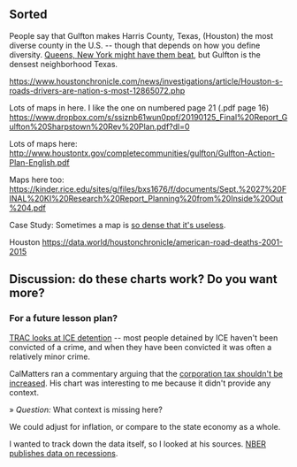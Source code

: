 
## Sorted


People say that Gulfton makes Harris County, Texas, (Houston) the most diverse
county in the U.S. -- though that depends on how you define diversity. [Queens, New York might have them beat](https://censusreporter.org/data/table/?table=B02001&geo_ids=05000US36081,05000US48201), but Gulfton is the densest neighborhood Texas.

https://www.houstonchronicle.com/news/investigations/article/Houston-s-roads-drivers-are-nation-s-most-12865072.php

Lots of maps in here. I like the one on numbered page 21 (.pdf page 16)
https://www.dropbox.com/s/ssiznb61wun0ppf/20190125_Final%20Report_Gulfton%20Sharpstown%20Rev%20Plan.pdf?dl=0

Lots of maps here:
http://www.houstontx.gov/completecommunities/gulfton/Gulfton-Action-Plan-English.pdf

Maps here too:
https://kinder.rice.edu/sites/g/files/bxs1676/f/documents/Sept.%2027%20FINAL%20KI%20Research%20Report_Planning%20from%20Inside%20Out%204.pdf


Case Study:
Sometimes a map is [so dense that it's useless](https://cdan.nhtsa.gov/GISMaps/STSI_MAP_Mobile.htm?1&USA&VAR1=1&41&-99&34,247&34,748&32,538&5).

Houston https://data.world/houstonchronicle/american-road-deaths-2001-2015




## Discussion: do these charts work? Do you want more?

### For a future lesson plan?

[TRAC looks at ICE detention](https://trac.syr.edu/immigration/reports/530/) -- most people detained by ICE haven't been convicted of a crime, and when they have been convicted it was often a relatively minor crime.

CalMatters ran a commentary arguing that the [corporation tax shouldn't be increased](https://calmatters.org/articles/commentary/california-corporate-tax/). His chart was interesting to me because it didn't provide any context.

» *Question:* What context is missing here?

We could adjust for inflation, or compare to the state economy as a whole.

I wanted to track down the data itself, so I looked at his sources. [NBER publishes data on recessions](https://www.nber.org/cycles/cyclesmain.html).

